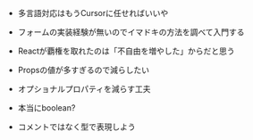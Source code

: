 - 多言語対応はもうCursorに任せればいいや

- フォームの実装経験が無いのでイマドキの方法を調べて入門する

- Reactが覇権を取れたのは「不自由を増やした」からだと思う

- Propsの値が多すぎるので減らしたい

- オプショナルプロパティを減らす工夫

- 本当にboolean?

- コメントではなく型で表現しよう
